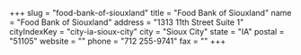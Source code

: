 +++
slug = "food-bank-of-siouxland"
title = "Food Bank of Siouxland"
name = "Food Bank of Siouxland"
address = "1313 11th Street Suite 1"
cityIndexKey = "city-ia-sioux-city"
city = "Sioux City"
state = "IA"
postal = "51105"
website = ""
phone = "712 255-9741"
fax = ""
+++
